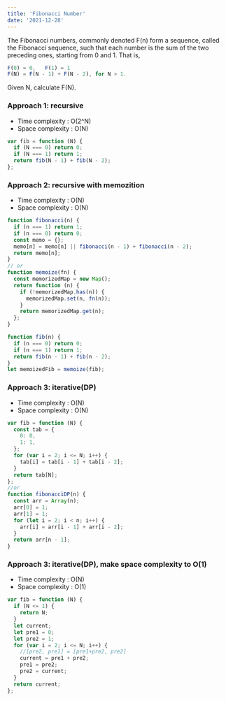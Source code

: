 ```yaml
---
title: 'Fibonacci Number'
date: '2021-12-28'
---
```


The Fibonacci numbers, commonly denoted F(n) form a sequence, called the Fibonacci sequence, such that each number is the sum of the two preceding ones, starting from 0 and 1. That is,

```js
F(0) = 0,   F(1) = 1
F(N) = F(N - 1) + F(N - 2), for N > 1.
```

Given N, calculate F(N).

### Approach 1: recursive

- Time complexity : O(2^N)
- Space complexity : O(N)

```js
var fib = function (N) {
  if (N === 0) return 0;
  if (N === 1) return 1;
  return fib(N - 1) + fib(N - 2);
};
```

### Approach 2: recursive with memozition

- Time complexity : O(N)
- Space complexity : O(N)

```js
function fibonacci(n) {
  if (n === 1) return 1;
  if (n === 0) return 0;
  const memo = {};
  memo[n] = memo[n] || fibonacci(n - 1) + fibonacci(n - 2);
  return memo[n];
}
// or
function memoize(fn) {
  const memorizedMap = new Map();
  return function (n) {
    if (!memorizedMap.has(n)) {
      memorizedMap.set(n, fn(n));
    }
    return memorizedMap.get(n);
  };
}

function fib(n) {
  if (n === 0) return 0;
  if (n === 1) return 1;
  return fib(n - 1) + fib(n - 2);
}
let memoizedFib = memoize(fib);
```

### Approach 3: iterative(DP)

- Time complexity : O(N)
- Space complexity : O(N)

```js
var fib = function (N) {
  const tab = {
    0: 0,
    1: 1,
  };
  for (var i = 2; i <= N; i++) {
    tab[i] = tab[i - 1] + tab[i - 2];
  }
  return tab[N];
};
//or
function fibonacciDP(n) {
  const arr = Array(n);
  arr[0] = 1;
  arr[1] = 1;
  for (let i = 2; i < n; i++) {
    arr[i] = arr[i - 1] + arr[i - 2];
  }
  return arr[n - 1];
}
```

### Approach 3: iterative(DP), make space complexity to O(1)

- Time complexity : O(N)
- Space complexity : O(1)

```js
var fib = function (N) {
  if (N <= 1) {
    return N;
  }
  let current;
  let pre1 = 0;
  let pre2 = 1;
  for (var i = 2; i <= N; i++) {
    //[pre2, pre1] = [pre1+pre2, pre2]
    current = pre1 + pre2;
    pre1 = pre2;
    pre2 = current;
  }
  return current;
};
```
